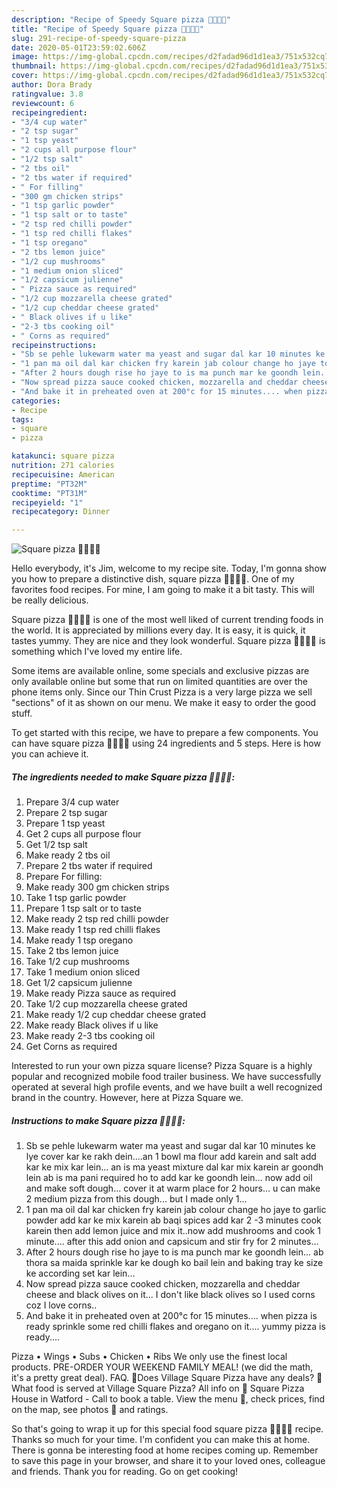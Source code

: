 ```yaml
---
description: "Recipe of Speedy Square pizza 🍕🍕🍕🍕"
title: "Recipe of Speedy Square pizza 🍕🍕🍕🍕"
slug: 291-recipe-of-speedy-square-pizza
date: 2020-05-01T23:59:02.606Z
image: https://img-global.cpcdn.com/recipes/d2fadad96d1d1ea3/751x532cq70/square-pizza-🍕🍕🍕🍕-recipe-main-photo.jpg
thumbnail: https://img-global.cpcdn.com/recipes/d2fadad96d1d1ea3/751x532cq70/square-pizza-🍕🍕🍕🍕-recipe-main-photo.jpg
cover: https://img-global.cpcdn.com/recipes/d2fadad96d1d1ea3/751x532cq70/square-pizza-🍕🍕🍕🍕-recipe-main-photo.jpg
author: Dora Brady
ratingvalue: 3.8
reviewcount: 6
recipeingredient:
- "3/4 cup water"
- "2 tsp sugar"
- "1 tsp yeast"
- "2 cups all purpose flour"
- "1/2 tsp salt"
- "2 tbs oil"
- "2 tbs water if required"
- " For filling"
- "300 gm chicken strips"
- "1 tsp garlic powder"
- "1 tsp salt or to taste"
- "2 tsp red chilli powder"
- "1 tsp red chilli flakes"
- "1 tsp oregano"
- "2 tbs lemon juice"
- "1/2 cup mushrooms"
- "1 medium onion sliced"
- "1/2 capsicum julienne"
- " Pizza sauce as required"
- "1/2 cup mozzarella cheese grated"
- "1/2 cup cheddar cheese grated"
- " Black olives if u like"
- "2-3 tbs cooking oil"
- " Corns as required"
recipeinstructions:
- "Sb se pehle lukewarm water ma yeast and sugar dal kar 10 minutes ke lye cover kar ke rakh dein....an 1 bowl ma flour add karein and salt add kar ke mix kar lein... an is ma yeast mixture dal kar mix karein ar goondh lein ab is ma pani required ho to add kar ke goondh lein... now add oil and make soft dough... cover it at warm place for 2 hours... u can make 2 medium pizza from this dough... but I made only 1..."
- "1 pan ma oil dal kar chicken fry karein jab colour change ho jaye to garlic powder add kar ke mix karein ab baqi spices add kar 2 -3 minutes cook karein then add lemon juice and mix it..now add mushrooms and cook 1 minute.... after this add onion and capsicum and stir fry for 2 minutes..."
- "After 2 hours dough rise ho jaye to is ma punch mar ke goondh lein... ab thora sa maida sprinkle kar ke dough ko bail lein and baking tray ke size ke according set kar lein..."
- "Now spread pizza sauce cooked chicken, mozzarella and cheddar cheese and black olives on it... I don&#39;t like black olives so I used corns coz I love corns.."
- "And bake it in preheated oven at 200°c for 15 minutes.... when pizza is ready sprinkle some red chilli flakes and oregano on it.... yummy pizza is ready...."
categories:
- Recipe
tags:
- square
- pizza

katakunci: square pizza 
nutrition: 271 calories
recipecuisine: American
preptime: "PT32M"
cooktime: "PT31M"
recipeyield: "1"
recipecategory: Dinner

---
```



![Square pizza 🍕🍕🍕🍕](https://img-global.cpcdn.com/recipes/d2fadad96d1d1ea3/751x532cq70/square-pizza-🍕🍕🍕🍕-recipe-main-photo.jpg)

Hello everybody, it's Jim, welcome to my recipe site. Today, I'm gonna show you how to prepare a distinctive dish, square pizza 🍕🍕🍕🍕. One of my favorites food recipes. For mine, I am going to make it a bit tasty. This will be really delicious.

Square pizza 🍕🍕🍕🍕 is one of the most well liked of current trending foods in the world. It is appreciated by millions every day. It is easy, it is quick, it tastes yummy. They are nice and they look wonderful. Square pizza 🍕🍕🍕🍕 is something which I've loved my entire life.

Some items are available online, some specials and exclusive pizzas are only available online but some that run on limited quantities are over the phone items only. Since our Thin Crust Pizza is a very large pizza we sell &#34;sections&#34; of it as shown on our menu. We make it easy to order the good stuff.


To get started with this recipe, we have to prepare a few components. You can have square pizza 🍕🍕🍕🍕 using 24 ingredients and 5 steps. Here is how you can achieve it.

<!--inarticleads1-->

##### The ingredients needed to make Square pizza 🍕🍕🍕🍕:

1. Prepare 3/4 cup water
1. Prepare 2 tsp sugar
1. Prepare 1 tsp yeast
1. Get 2 cups all purpose flour
1. Get 1/2 tsp salt
1. Make ready 2 tbs oil
1. Prepare 2 tbs water if required
1. Prepare  For filling:
1. Make ready 300 gm chicken strips
1. Take 1 tsp garlic powder
1. Prepare 1 tsp salt or to taste
1. Make ready 2 tsp red chilli powder
1. Make ready 1 tsp red chilli flakes
1. Make ready 1 tsp oregano
1. Take 2 tbs lemon juice
1. Take 1/2 cup mushrooms
1. Take 1 medium onion sliced
1. Get 1/2 capsicum julienne
1. Make ready  Pizza sauce as required
1. Take 1/2 cup mozzarella cheese grated
1. Make ready 1/2 cup cheddar cheese grated
1. Make ready  Black olives if u like
1. Make ready 2-3 tbs cooking oil
1. Get  Corns as required


Interested to run your own pizza square license? Pizza Square is a highly popular and recognized mobile food trailer business. We have successfully operated at several high profile events, and we have built a well recognized brand in the country. However, here at Pizza Square we. 

<!--inarticleads2-->

##### Instructions to make Square pizza 🍕🍕🍕🍕:

1. Sb se pehle lukewarm water ma yeast and sugar dal kar 10 minutes ke lye cover kar ke rakh dein....an 1 bowl ma flour add karein and salt add kar ke mix kar lein... an is ma yeast mixture dal kar mix karein ar goondh lein ab is ma pani required ho to add kar ke goondh lein... now add oil and make soft dough... cover it at warm place for 2 hours... u can make 2 medium pizza from this dough... but I made only 1...
1. 1 pan ma oil dal kar chicken fry karein jab colour change ho jaye to garlic powder add kar ke mix karein ab baqi spices add kar 2 -3 minutes cook karein then add lemon juice and mix it..now add mushrooms and cook 1 minute.... after this add onion and capsicum and stir fry for 2 minutes...
1. After 2 hours dough rise ho jaye to is ma punch mar ke goondh lein... ab thora sa maida sprinkle kar ke dough ko bail lein and baking tray ke size ke according set kar lein...
1. Now spread pizza sauce cooked chicken, mozzarella and cheddar cheese and black olives on it... I don&#39;t like black olives so I used corns coz I love corns..
1. And bake it in preheated oven at 200°c for 15 minutes.... when pizza is ready sprinkle some red chilli flakes and oregano on it.... yummy pizza is ready....


Pizza • Wings • Subs • Chicken • Ribs We only use the finest local products. PRE-ORDER YOUR WEEKEND FAMILY MEAL! (we did the math, it&#39;s a pretty great deal). FAQ. 🍕Does Village Square Pizza have any deals? 🍕What food is served at Village Square Pizza? All info on 🍕 Square Pizza House in Watford - Call to book a table. View the menu 📙, check prices, find on the map, see photos 📸 and ratings. 

So that's going to wrap it up for this special food square pizza 🍕🍕🍕🍕 recipe. Thanks so much for your time. I'm confident you can make this at home. There is gonna be interesting food at home recipes coming up. Remember to save this page in your browser, and share it to your loved ones, colleague and friends. Thank you for reading. Go on get cooking!
